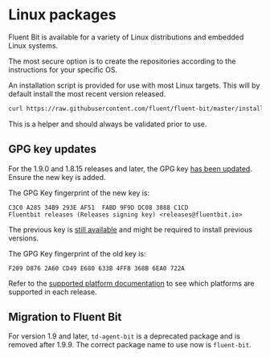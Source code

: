 # Linux packages

Fluent Bit is available for a variety of Linux distributions and embedded Linux systems.

The most secure option is to create the repositories according to the instructions for your specific OS.

An installation script is provided for use with most Linux targets. This will by default install the most recent version released.

```bash
curl https://raw.githubusercontent.com/fluent/fluent-bit/master/install.sh | sh
```

This is a helper and should always be validated prior to use.

## GPG key updates

For the 1.9.0 and 1.8.15 releases and later, the GPG key [has been updated](https://packages.fluentbit.io/fluentbit.key). Ensure the new key is added.

The GPG Key fingerprint of the new key is:

```text
C3C0 A285 34B9 293E AF51  FABD 9F9D DC08 3888 C1CD
Fluentbit releases (Releases signing key) <releases@fluentbit.io>
```

The previous key is [still available](https://packages.fluentbit.io/fluentbit-legacy.key) and might be required to install previous versions.

The GPG Key fingerprint of the old key is:

```text
F209 D876 2A60 CD49 E680 633B 4FF8 368B 6EA0 722A
```

Refer to the [supported platform documentation](supported-platforms.md) to see which platforms are supported in each release.

## Migration to Fluent Bit

For version 1.9 and later, `td-agent-bit` is a deprecated package and is removed after 1.9.9. The correct package name to use now is `fluent-bit`.
